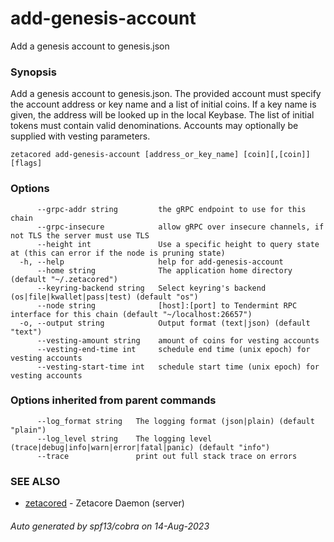 # add-genesis-account

Add a genesis account to genesis.json

### Synopsis

Add a genesis account to genesis.json. The provided account must specify
the account address or key name and a list of initial coins. If a key name is given,
the address will be looked up in the local Keybase. The list of initial tokens must
contain valid denominations. Accounts may optionally be supplied with vesting parameters.


```
zetacored add-genesis-account [address_or_key_name] [coin][,[coin]] [flags]
```

### Options

```
      --grpc-addr string         the gRPC endpoint to use for this chain
      --grpc-insecure            allow gRPC over insecure channels, if not TLS the server must use TLS
      --height int               Use a specific height to query state at (this can error if the node is pruning state)
  -h, --help                     help for add-genesis-account
      --home string              The application home directory (default "~/.zetacored")
      --keyring-backend string   Select keyring's backend (os|file|kwallet|pass|test) (default "os")
      --node string              [host]:[port] to Tendermint RPC interface for this chain (default "~/localhost:26657")
  -o, --output string            Output format (text|json) (default "text")
      --vesting-amount string    amount of coins for vesting accounts
      --vesting-end-time int     schedule end time (unix epoch) for vesting accounts
      --vesting-start-time int   schedule start time (unix epoch) for vesting accounts
```

### Options inherited from parent commands

```
      --log_format string   The logging format (json|plain) (default "plain")
      --log_level string    The logging level (trace|debug|info|warn|error|fatal|panic) (default "info")
      --trace               print out full stack trace on errors
```

### SEE ALSO

* [zetacored](zetacored.md)	 - Zetacore Daemon (server)

###### Auto generated by spf13/cobra on 14-Aug-2023
